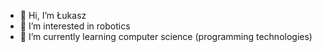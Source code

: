 - 👋 Hi, I’m  Łukasz
- 👀 I’m interested in robotics
- 🌱 I’m currently learning computer science (programming technologies)

<!---
lukaszszszszsz/lukaszszszszsz is a ✨ special ✨ repository because its `README.md` (this file) appears on your GitHub profile.
You can click the Preview link to take a look at your changes.
--->
